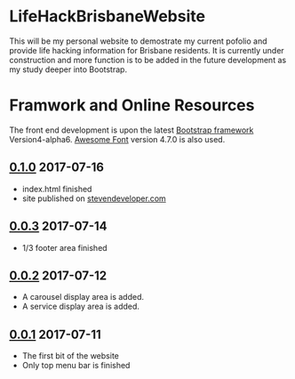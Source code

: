 # LifeHackBrisbaneWebsite
This will be my personal website to demostrate my current pofolio and provide life
hacking information for Brisbane residents. It is currently under construction and
more function is to be added in the future development as my study deeper into
Bootstrap.

# Framwork and Online Resources
The front end development is upon the latest [Bootstrap framework] Version4-alpha6. [Awesome Font] version 4.7.0 is also used.

## [0.1.0] 2017-07-16
- index.html finished
- site published on [stevendeveloper.com]

## [0.0.3] 2017-07-14
- 1/3 footer area finished

## [0.0.2] 2017-07-12
- A carousel display area is added.
- A service display area is added.

## [0.0.1] 2017-07-11
- The first bit of the website
- Only top menu bar is finished

[stevendeveloper.com]: http://www.stevendeveloper.com/
[Bootstrap framework]: https://v4-alpha.getbootstrap.com/
[Awesome Font]: http://fontawesome.io/
[0.1.0]: https://github.com/gg0305/LifeHackBrisbaneWebsite/commit/f9549584c85f145328306d2435ba74fee2403edc
[0.0.3]: https://github.com/gg0305/LifeHackBrisbaneWebsite/commit/f9c52c0977571a57c31840e127d4ee5d870e457e
[0.0.2]: https://github.com/gg0305/LifeHackBrisbaneWebsite/commit/560757f88ec288be377d7adc4e6274a919bb0f8d
[0.0.1]: https://github.com/gg0305/LifeHackBrisbaneWebsite/commit/7e8a39dfff9e19a729bbc1176012d8019ec82809
